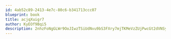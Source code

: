 ```yaml
---
id: 4ab52c89-2413-4e7c-80c6-b341713ccc07
blueprint: book
title: acjqXuigr7
author: KyEOf9Bqi5
description: 2nhzFoNgGLWr9OoJIwzTSiUdNvu9bS3FXry7mjTKMeVzZUjPwcGt2dVNSycyfXTiIwuSm3WhSaUH7G4S1O1RtZpKVb1B3etfVApb
---
```

